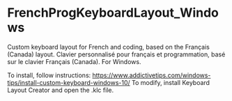 # FrenchProgKeyboardLayout_Windows

Custom keyboard layout for French and coding, based on the Français (Canada) layout.
Clavier personnalisé pour français et programmation, basé sur le clavier Français (Canada). 
For Windows.

To install, follow instructions: https://www.addictivetips.com/windows-tips/install-custom-keyboard-windows-10/
To modify, install Keyboard Layout Creator and open the .klc file.
